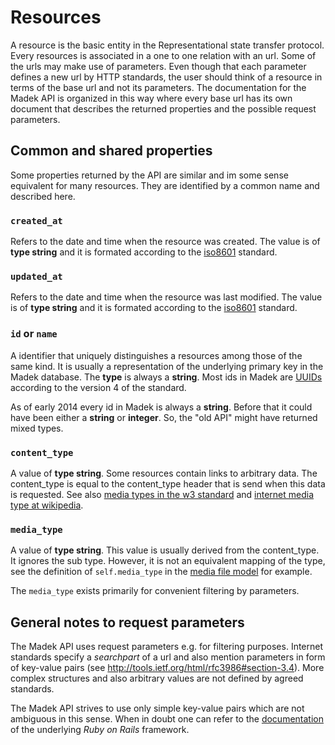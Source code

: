 Resources
=========

A resource is the basic entity in the Representational state transfer protocol.
Every resources is associated in a one to one relation with an url. Some of the
urls may make use of parameters. Even though that each parameter defines a new
url by HTTP standards, the user should think of a resource in terms of the base
url and not its parameters. The documentation for the Madek API is organized
in this way where every base url has its own document that describes the
returned properties and the possible request parameters. 

Common and shared properties
----------------------------  

Some properties returned by the API are similar and im some sense equivalent
for many resources. They are identified by a common name and described here. 


### `created_at` 

Refers to the date and time when the resource was created. The value is
of **type string** and it is formated according to the [iso8601][]
standard.

  [iso8601]: http://en.wikipedia.org/wiki/ISO_8601

### `updated_at` 

Refers to the date and time when the resource was last modified. The value is
of **type string** and it is formated according to the [iso8601][] standard.

### `id` or `name`

A identifier that uniquely distinguishes a resources among those of the same
kind. It is usually a representation of the underlying primary key in the Madek
database. The **type** is always a **string**. Most ids in Madek are 
[UUIDs][] according to the version 4 of the standard. 

  [UUIDs]: http://en.wikipedia.org/wiki/Universally_unique_identifier

As of early 2014 every id in Madek  is always a **string**. Before that it
could have been either a **string** or **integer**. So, the "old API" might have
returned mixed types.

### `content_type`

A value of **type string**. Some resources contain links to arbitrary data. The
content_type is equal to the content_type header that is send when this data is
requested. See also [media types in the w3 standard][] and [internet media type
at wikipedia][].

  [media types in the w3 standard]: http://www.w3.org/Protocols/rfc2616/rfc2616-sec3.html#sec3.7
  [internet media type at wikipedia]: http://en.wikipedia.org/wiki/Internet_media_type

### `media_type`

A value of **type string**. This value is usually derived from the
content\_type. It ignores the sub type. However, it is not an equivalent
mapping of the type, see the definition of `self.media_type` in the
[media file model][] for example.

The `media_type` exists primarily for convenient filtering by parameters.

  [media file model]: https://github.com/zhdk/madek/blob/master/app/models/media_file.rb#L361


General notes to request parameters
-----------------------------------

The Madek API uses request parameters e.g. for filtering purposes. Internet
standards specify a _searchpart_ of a url and also mention parameters in form
of key-value pairs (see <http://tools.ietf.org/html/rfc3986#section-3.4>). More
complex structures and also arbitrary values are not defined by agreed
standards. 

The Madek API strives to use only simple key-value pairs which are not
ambiguous in this sense. When in doubt one can refer to the
[documentation](http://rubyonrails.org/documentation) of the underlying _Ruby
on Rails_ framework.
